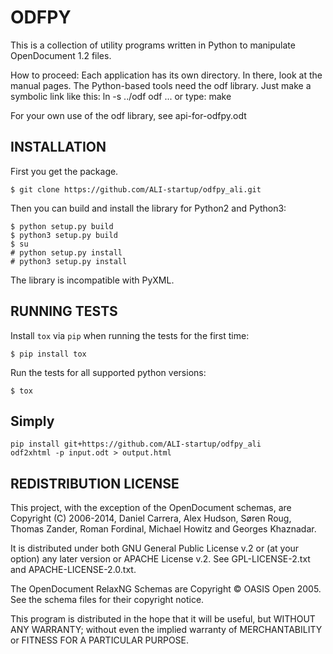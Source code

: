# ODFPY

This is a collection of utility programs written in Python to manipulate
OpenDocument 1.2 files.

How to proceed: Each application has its own directory. In there, look
at the manual pages. The Python-based tools need the odf library. Just
make a symbolic link like this: ln -s ../odf odf
... or type: make

For your own use of the odf library, see api-for-odfpy.odt

## INSTALLATION

First you get the package.

    $ git clone https://github.com/ALI-startup/odfpy_ali.git

Then you can build and install the library for Python2 and Python3:

```
$ python setup.py build
$ python3 setup.py build
$ su
# python setup.py install
# python3 setup.py install
```
The library is incompatible with PyXML.

## RUNNING TESTS

Install `tox` via `pip` when running the tests for the first time:

```
$ pip install tox
```

Run the tests for all supported python versions:

```
$ tox
```

## Simply
```
pip install git+https://github.com/ALI-startup/odfpy_ali
odf2xhtml -p input.odt > output.html
```

## REDISTRIBUTION LICENSE

This project, with the exception of the OpenDocument schemas, are
Copyright (C) 2006-2014, Daniel Carrera, Alex Hudson, Søren Roug,
Thomas Zander, Roman Fordinal, Michael Howitz and Georges Khaznadar.

It is distributed under both GNU General Public License v.2 or (at
your option) any later version or APACHE License v.2.
See GPL-LICENSE-2.txt and APACHE-LICENSE-2.0.txt.

The OpenDocument RelaxNG Schemas are Copyright © OASIS Open 2005. See
the schema files for their copyright notice.

This program is distributed in the hope that it will be useful,
but WITHOUT ANY WARRANTY; without even the implied warranty of
MERCHANTABILITY or FITNESS FOR A PARTICULAR PURPOSE. 
